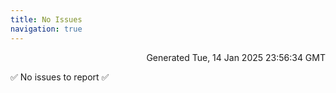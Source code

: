 ```yaml
---
title: No Issues
navigation: true
---
```


<p style="text-align:right;color:#cccs">
Generated Tue, 14 Jan 2025 23:56:34 GMT
</p>
<p>✅ No issues to report ✅</p>



